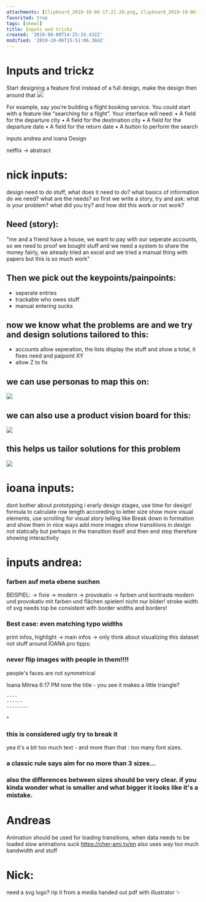 ```yaml
---
attachments: [Clipboard_2019-10-06-17-21-20.png, Clipboard_2019-10-06-17-42-53.png, Clipboard_2019-10-06-17-44-34.png, Clipboard_2019-10-06-17-50-53.png]
favorited: true
tags: [skewl]
title: Inputs and trickz
created: '2019-09-09T14:25:19.432Z'
modified: '2019-10-06T15:51:06.384Z'
---
```


# Inputs and trickz

Start designing a feature first instead of a full design, make the design then around that
![](@attachment/Clipboard_2019-10-06-17-21-20.png)

For example, say you’re building a flight booking service. You could start with a feature like “searching for a flight”.
Your interface will need:
• A field for the departure city
• A field for the destination city
• A field for the departure date
• A field for the return date
• A button to perform the search


inputs andrea and ioana Design

netflix -> abstract

# nick inputs: 

design need to do stuff, what does it need to do? what basics of information do we need? what are the needs? so first we write a story, try and ask: what is your problem? what did you try? and how did this work or not work?
## Need (story): 
"me and a friend have a house, we want to pay with our seperate accounts, so we need to proof we bought stuff and we need a system to share the money fairly, we already tried an excel and we tried a manual thing with papers but this is so much work"
## Then we pick out the keypoints/painpoints:
- seperate entries
- trackable who owes stuff
- manual entering sucks
## now we know what the problems are and we try and design solutions tailored to this:
- accounts allow seperation, the lists display the stuff and show a total, it fixes need and paipoint XY
- allow Z to fix 


## we can use personas to map this on:

![](@attachment/Clipboard_2019-10-06-17-42-53.png)

## we can also use a product vision board for this:

![](@attachment/Clipboard_2019-10-06-17-44-34.png)
## this helps us tailor solutions for this problem
![](@attachment/Clipboard_2019-10-06-17-50-53.png)





# ioana inputs: 
dont bother about prototyping i  erarly design stages, use time for design!
formula to calculate row length accoreding to letter size 
show more visual elements, use scrolling for visual story telling like 
Break down in formation and show them in nice ways
add more images
show transitions in design not statically but perhaps in the transition itself and then end step therefore showing interactivity

# inputs andrea:
### farben auf meta ebene suchen
BEISPIEL: -> fixie -> modern -> provokativ -> farben und kontraste modern und provokativ
mit farben und flächen spielen! nicht nur bilder!
stroke width of svg needs top be consistent with border widths and borders! 
### Best case: even matching typo widths
print infos, highlight -> main infos -> only think about visualizing this dataset not stuff around
IOANA pro tipps:
### never flip images with people in them!!!!
people's faces are not symmetrical


Ioana Mitrea 6:17 PM
now the title - you see it makes a little triangle?
```
----
------
--------
```
^
### this is considered ugly try to break it

yea it's a bit too much text - and more than that : too many font sizes. 
### a classic rule says aim for no more than 3 sizes... 
### also the differences between sizes should be very clear. if you kinda wonder what is smaller and what bigger it looks like it's a mistake.


# Andreas

Animation should be used for loading transitions, when data needs to be loaded slow animations suck https://cher-ami.tv/en also uses way too much bandwidth and stuff

# Nick: 

need a svg logo? rip it from a media handed out pdf with illustrator ✨


